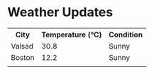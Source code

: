 # Weather Updates

<!-- WEATHER-UPDATE-START -->
<table><tr><th>City</th><th>Temperature (°C)</th><th>Condition</th></tr><tr><td>Valsad</td><td>30.8</td><td>Sunny</td></tr><tr><td>Boston</td><td>12.2</td><td>Sunny</td></tr><tr><td></td><td></td><td></td></tr></table>
<!-- WEATHER-UPDATE-END -->
